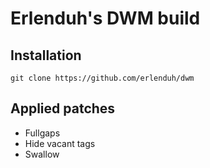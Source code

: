 # Erlenduh's DWM build
## Installation
```
git clone https://github.com/erlenduh/dwm
```
## Applied patches
- Fullgaps
- Hide vacant tags
- Swallow
